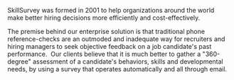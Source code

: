 SkillSurvey was formed in 2001 to help organizations around the world make better hiring decisions more efficiently and cost-effectively.

The premise behind our enterprise solution is that traditional phone reference-checks are an outmoded and inadequate way for recruiters and hiring managers to seek objective feedback on a job candidate's past performance.  Our clients believe that it is much better to gather a "360-degree" assessment of a candidate's behaviors, skills and developmental needs, by using a survey that operates automatically and all through email.</p>